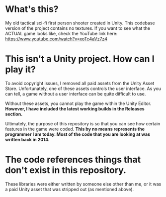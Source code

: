 # What's this?
My old tactical sci-fi first person shooter created in Unity. This codebase version of the project contains no textures. If you want to see what the ACTUAL game looks like, check the YouTube link here: https://www.youtube.com/watch?v=xoTc4aVz7z4

# This isn't a Unity project. How can I play it?
To avoid copyright issues, I removed all paid assets from the Unity Asset Store. Unfortunately, one of these assets controls the user interface. As you can tell, a game without a user interface can be quite difficult to use.

Without these assets, you cannot play the game within the Unity Editor. **However, I have included the latest working builds in the Releases section.**

Ultimately, the purpose of this repository is so that you can see how certain features in the game were coded. **This by no means represents the programmer I am today. Most of the code that you are looking at was written back in 2014.**

# The code references things that don't exist in this repository.
These libraries were either written by someone else other than me, or it was a paid Unity asset that was stripped out (as mentioned above).
